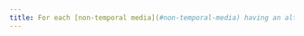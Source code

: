 ```yaml
---
title: For each [non-temporal media](#non-temporal-media) having an alternative, is this alternative relevant?
---
```

